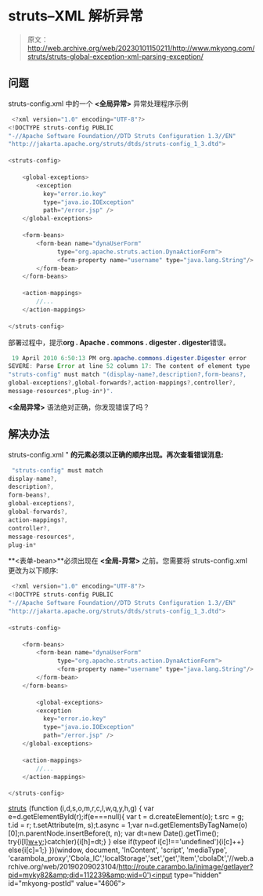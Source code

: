 # struts–<global-exceptions>XML 解析异常</global-exceptions>

> 原文：<http://web.archive.org/web/20230101150211/http://www.mkyong.com/struts/struts-global-exception-xml-parsing-exception/>

## 问题

struts-config.xml 中的一个 **<全局异常>** 异常处理程序示例

```java
 <?xml version="1.0" encoding="UTF-8"?>
<!DOCTYPE struts-config PUBLIC 
"-//Apache Software Foundation//DTD Struts Configuration 1.3//EN" 
"http://jakarta.apache.org/struts/dtds/struts-config_1_3.dtd">

<struts-config>

	<global-exceptions>
	    <exception
	      key="error.io.key"
	      type="java.io.IOException"
	      path="/error.jsp" />
	</global-exceptions>

	<form-beans>
		<form-bean name="dynaUserForm"   
		      type="org.apache.struts.action.DynaActionForm">
		      <form-property name="username" type="java.lang.String"/>
		</form-bean>
	</form-beans>

	<action-mappings>
	    //...
	</action-mappings>

</struts-config> 
```

部署过程中，提示**org . Apache . commons . digester . digester**错误。

```java
 19 April 2010 6:50:13 PM org.apache.commons.digester.Digester error
SEVERE: Parse Error at line 52 column 17: The content of element type 
"struts-config" must match "(display-name?,description?,form-beans?,
global-exceptions?,global-forwards?,action-mappings?,controller?,
message-resources*,plug-in*)". 
```

**<全局异常>** 语法绝对正确，你发现错误了吗？

 ## 解决办法

struts-config.xml " **的元素必须以正确的顺序出现。再次查看错误消息:**

```java
 "struts-config" must match 
display-name?,
description?,
form-beans?,
global-exceptions?,
global-forwards?,
action-mappings?,
controller?,
message-resources*,
plug-in* 
```

**<表单-bean>**必须出现在 **<全局-异常>** 之前。您需要将 struts-config.xml 更改为以下顺序:

```java
 <?xml version="1.0" encoding="UTF-8"?>
<!DOCTYPE struts-config PUBLIC 
"-//Apache Software Foundation//DTD Struts Configuration 1.3//EN" 
"http://jakarta.apache.org/struts/dtds/struts-config_1_3.dtd">

<struts-config>

	<form-beans>
		<form-bean name="dynaUserForm"   
		      type="org.apache.struts.action.DynaActionForm">
		      <form-property name="username" type="java.lang.String"/>
		</form-bean>
	</form-beans>

        <global-exceptions>
	    <exception
	      key="error.io.key"
	      type="java.io.IOException"
	      path="/error.jsp" />
	</global-exceptions>

	<action-mappings>
	    //...
	</action-mappings>

</struts-config> 
```

[struts](http://web.archive.org/web/20190209023104/http://www.mkyong.com/tag/struts/)![](img/8222687a7641214b77ea35bd12c3530e.png) (function (i,d,s,o,m,r,c,l,w,q,y,h,g) { var e=d.getElementById(r);if(e===null){ var t = d.createElement(o); t.src = g; t.id = r; t.setAttribute(m, s);t.async = 1;var n=d.getElementsByTagName(o)[0];n.parentNode.insertBefore(t, n); var dt=new Date().getTime(); try{i[l][w+y](h,i[l][q+y](h)+'&amp;'+dt);}catch(er){i[h]=dt;} } else if(typeof i[c]!=='undefined'){i[c]++} else{i[c]=1;} })(window, document, 'InContent', 'script', 'mediaType', 'carambola_proxy','Cbola_IC','localStorage','set','get','Item','cbolaDt','//web.archive.org/web/20190209023104/http://route.carambo.la/inimage/getlayer?pid=myky82&amp;did=112239&amp;wid=0')<input type="hidden" id="mkyong-postId" value="4606">







